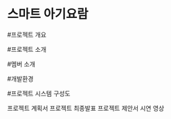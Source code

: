 # 스마트 아기요람


#프로젝트 개요


#프로젝트 소개


#멤버 소개


#개발환경


#프로젝트
시스템 구성도

프로젝트 계획서
프로젝트 최종발표
프로젝트 제안서
시연 영상
